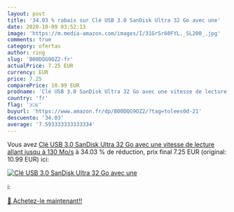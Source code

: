 ```yaml
---
layout: post
title: '34.03 % rabais sur Clé USB 3.0 SanDisk Ultra 32 Go avec une'
date: 2020-10-09 03:52:13
image: 'https://m.media-amazon.com/images/I/31GrSr60FYL._SL200_.jpg'
comments: true
category: ofertas
author: ring
slug: 'B00DQG9OZ2-fr'
actualPrice: 7.25 EUR
currency: EUR
price: 7.25
comparePrice: 10.99 EUR
prodname: 'Clé USB 3.0 SanDisk Ultra 32 Go avec une vitesse de lecture allant jusqu à 130 Mo/s'
country: 'fr'
flag: '🇫🇷'
buyurl: 'https://www.amazon.fr/dp/B00DQG9OZ2/?tag=tolees0d-21'
descuento: '34.03'
average: '7.593333333333334'
---
```


Vous avez [Clé USB 3.0 SanDisk Ultra 32 Go avec une vitesse de lecture allant jusqu à 130 Mo/s](https://www.amazon.fr/dp/B00DQG9OZ2/?tag=tolees0d-21)  à  34.03 % de réduction, prix final  7.25 EUR (original: 10.99 EUR) ici:

[![Clé USB 3.0 SanDisk Ultra 32 Go avec une](https://m.media-amazon.com/images/I/31GrSr60FYL._SL200_.jpg)](https://www.amazon.fr/dp/B00DQG9OZ2/?tag=tolees0d-21)

ℹ️:


[🛒 Achetez-le maintenant!!](https://www.amazon.fr/dp/B00DQG9OZ2/?tag=tolees0d-21)
